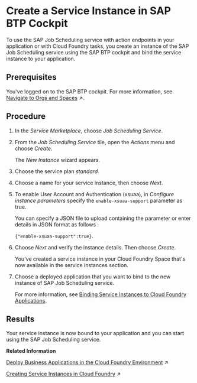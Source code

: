 <!-- loioe267ab64be174995b1c23b737d9981d4 -->

# Create a Service Instance in SAP BTP Cockpit

To use the SAP Job Scheduling service with action endpoints in your application or with Cloud Foundry tasks, you create an instance of the SAP Job Scheduling service using the SAP BTP cockpit and bind the service instance to your application.



<a name="loioe267ab64be174995b1c23b737d9981d4__prereq_kbr_wzt_vz"/>

## Prerequisites

You've logged on to the SAP BTP cockpit. For more information, see [Navigate to Orgs and Spaces](https://help.sap.com/viewer/65de2977205c403bbc107264b8eccf4b/Validation/en-US/5bf87353bf994819b8803e5910d8450f.html "To administer your Cloud Foundry environment, navigate to orgs, and spaces in the SAP BTP cockpit.") :arrow_upper_right:.



## Procedure

1.  In the *Service Marketplace*, choose *Job Scheduling Service*.

2.  From the *Job Scheduling Service* tile, open the *Actions* menu and choose *Create*.

    The *New Instance* wizard appears.

3.  Choose the service plan *standard*.

4.  Choose a name for your service instance, then choose *Next*.

5.  To enable User Account and Authentication \(xsuaa\), in *Configure instance parameters* specify the `enable-xsuaa-support` parameter as true.

    You can specify a JSON file to upload containing the parameter or enter details in JSON format as follows :

    `{"enable-xsuaa-support":true}`.

6.  Choose *Next* and verify the instance details. Then choose *Create*.

    You've created a service instance in your Cloud Foundry Space that's now available in the service instances section.

7.  Choose a deployed application that you want to bind to the new instance of SAP Job Scheduling service.

    For more information, see [Binding Service Instances to Cloud Foundry Applications](https://help.sap.com/viewer/09cc82baadc542a688176dce601398de/Cloud/en-US/0e6850de6e7146c3a17b86736e80ee2e.html?q=Binding%20service%20instances%20to%20cloud%20foundry%20applications).




<a name="loioe267ab64be174995b1c23b737d9981d4__result_oy1_1gp_n4b"/>

## Results

Your service instance is now bound to your application and you can start using the SAP Job Scheduling service.

**Related Information**  


[Deploy Business Applications in the Cloud Foundry Environment](https://help.sap.com/viewer/65de2977205c403bbc107264b8eccf4b/Validation/en-US/4946ea5421374924963ce8575a5f3d05.html "When an application for the Cloud Foundry environment resides in a folder on your local machine, you can deploy it and start it by executing the command line interface (CLI) command push. To deploy business applications bundled in a multitarget application archive, you have to use the command deploy-mta.") :arrow_upper_right:

[Creating Service Instances in Cloud Foundry](https://help.sap.com/viewer/521608084b7447839b1564e796ea0cdc/Internal/en-US/6d6846def3c443aa9f83d127353147ce.html "The service instances that you create in your Cloud Foundry org enable your Cloud Foundry apps to consume services natively from Cloud Foundry.") :arrow_upper_right:

